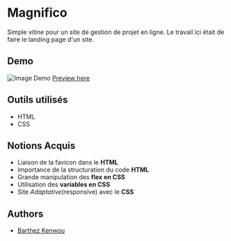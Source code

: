# Magnifico

Simple vitine pour un site de gestion de projet en ligne. Le travail ici était de faire le landing page d'un site.

## Demo

![Image Demo](src/assets/demo.png)
[Preview here](https://www.github.com/01Barthez)

## Outils utilisés

- HTML
- CSS

## Notions Acquis

- Liaison de la favicon dans le **HTML**
- Importance de la structuration du code **HTML**
- Grande manipulation des **flex en CSS**
- Utilisation des **variables en CSS**
- Site *Adaptative*(responsive) avec le **CSS**

## Authors

- [Barthez Kenwou](https://www.github.com/01Barthez)
  
